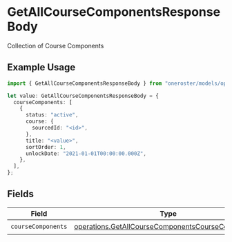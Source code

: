 # GetAllCourseComponentsResponseBody

Collection of Course Components

## Example Usage

```typescript
import { GetAllCourseComponentsResponseBody } from "oneroster/models/operations";

let value: GetAllCourseComponentsResponseBody = {
  courseComponents: [
    {
      status: "active",
      course: {
        sourcedId: "<id>",
      },
      title: "<value>",
      sortOrder: 1,
      unlockDate: "2021-01-01T00:00:00.000Z",
    },
  ],
};
```

## Fields

| Field                                                                                                                  | Type                                                                                                                   | Required                                                                                                               | Description                                                                                                            |
| ---------------------------------------------------------------------------------------------------------------------- | ---------------------------------------------------------------------------------------------------------------------- | ---------------------------------------------------------------------------------------------------------------------- | ---------------------------------------------------------------------------------------------------------------------- |
| `courseComponents`                                                                                                     | [operations.GetAllCourseComponentsCourseComponent](../../models/operations/getallcoursecomponentscoursecomponent.md)[] | :heavy_check_mark:                                                                                                     | N/A                                                                                                                    |